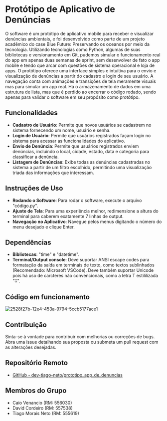 # Protótipo de Aplicativo de Denúncias

O software é um protótipo de aplicativo mobile para receber e visualizar denúncias ambientais, e foi desenvolvido como parte de um projeto acadêmico do case Blue Future: Preservando os oceanos por meio da tecnologia.
Utilizando tecnologias como Python, algumas de suas bibliotecas e versionamento em Git, pudemos simular o funcionamento real do app em apenas duas semanas de sprint, sem desenvolver de fato o app mobile e tendo que arcar com questões de sistema operacional e loja de apps.
O protótipo oferece uma interface simples e intuitiva para o envio e visualização de denúncias a partir do cadastro e login de seu usuário.
A navegação conta com animações e transições de tela meramente visuais mas para simular um app real.
Há o armazenamento de dados em uma estrutura de lista, mas que é perdido ao encerrar o código rodado, sendo apenas para validar o software em seu propósito como protótipo.

## Funcionalidades

- **Cadastro de Usuário**: Permite que novos usuários se cadastrem no sistema fornecendo um nome, usuário e senha.
- **Login de Usuário**: Permite que usuários registrados façam login no sistema para acessar as funcionalidades do aplicativo.
- **Envio de Denúncia**: Permite que usuários registrados enviem denúncias, incluindo o local, cidade, estado, data e categoria para classificar a denúncia.
- **Listagem de Denúncias**: Exibe todas as denúncias cadastradas no sistema a partir de um filtro escolhido, permitindo uma visualização triada das informações que interessam.

## Instruções de Uso

- **Rodando o Software**: Para rodar o software, execute o arquivo "código.py".
- **Ajuste de Tela**: Para uma experiência melhor, redimensione a altura do terminal para caberem exatamente 7 linhas de output.
- **Navegação no Aplicativo**: Navegue pelos menus digitando o número do menu desejado e clique Enter.

## Dependências

- **Bibliotecas**: "time" e "datetime".
- **Terminal/Output console**: Deve suportar ANSI escape codes para formatação da saída em terminais de texto, como textos sublinhados (Recomendado: Microsoft VSCode).
Deve também suportar Unicode pois há uso de carcteres não convencionais, como a letra T estililizada "⏇".


## Código em funcionamento

![2528f27b-12e4-453a-9794-5ccb5177ace1](https://github.com/dev-tiago-neto/prototipo_app_de_denuncias/assets/161903325/369f0f20-e5b0-4f72-bba5-aa526dd0b208)

## Contribuição

Sinta-se à vontade para contribuir com melhorias ou correções de bugs. Abra uma issue detalhando sua proposta ou submeta um pull request com as alterações desejadas.

## Repositório Remoto

- [GitHub - dev-tiago-neto/prototipo_app_de_denuncias](https://github.com/dev-tiago-neto/prototipo_app_de_denuncias)

## Membros do Grupo

- Caio Venancio (RM: 556030)
- David Cordeiro (RM: 557538)
- Tiago Morais Neto (RM: 555619)



